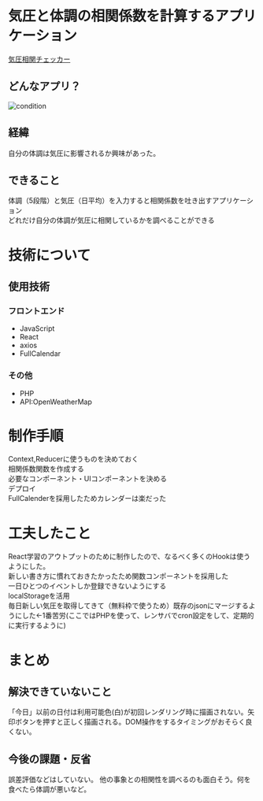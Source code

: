 # 気圧と体調の相関係数を計算するアプリケーション
[気圧相関チェッカー](https://csweb.tech/app/my_condition_analysis/)


## どんなアプリ？
![condition](https://user-images.githubusercontent.com/87169706/182144640-e79dc1ab-54ea-43fa-b6e6-81f5c1ac8083.gif)
## 経緯
自分の体調は気圧に影響されるか興味があった。
## できること
体調（5段階）と気圧（日平均）を入力すると相関係数を吐き出すアプリケーション<br>
どれだけ自分の体調が気圧に相関しているかを調べることができる
# 技術について
## 使用技術
### フロントエンド
* JavaScript
* React
* axios
* FullCalendar
### その他
* PHP
* API:OpenWeatherMap

# 制作手順
Context,Reducerに使うものを決めておく<br>
相関係数関数を作成する<br>
必要なコンポーネント・UIコンポーネントを決める<br>
デプロイ<br>
FullCalenderを採用したためカレンダーは楽だった
# 工夫したこと
React学習のアウトプットのために制作したので、なるべく多くのHookは使うようにした。<br>
新しい書き方に慣れておきたかったため関数コンポーネントを採用した<br>
一日ひとつのイベントしか登録できないようにする<br>
localStorageを活用<br>
毎日新しい気圧を取得してきて（無料枠で使うため）既存のjsonにマージするようにした←1番苦労(ここではPHPを使って、レンサバでcron設定をして、定期的に実行するように)
# まとめ
## 解決できていないこと
「今日」以前の日付は利用可能色(白)が初回レンダリング時に描画されない。矢印ボタンを押すと正しく描画される。DOM操作をするタイミングがおそらく良くない。
## 今後の課題・反省
誤差評価などはしていない。
他の事象との相関性を調べるのも面白そう。何を食べたら体調が悪いなど。
